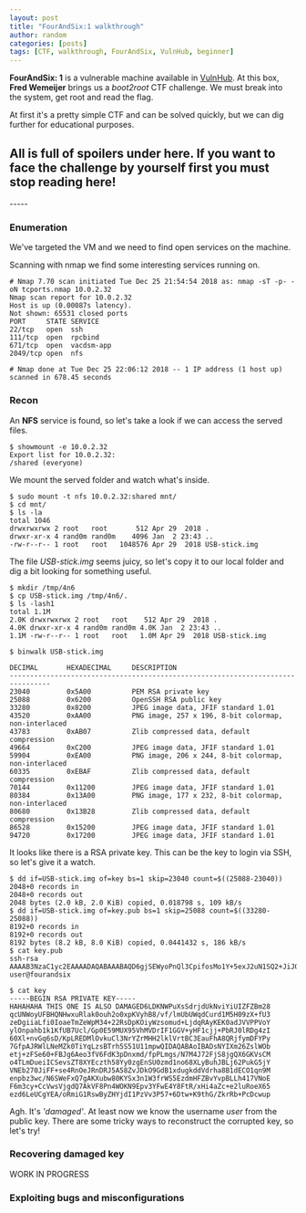 ```yaml
---
layout: post
title: "FourAndSix:1 walkthrough"
author: random
categories: [posts]
tags: [CTF, walkthrough, FourAndSix, VulnHub, beginner]
---
```


<b>FourAndSix: 1</b> is a vulnerable machine available in <a href="https://www.vulnhub.com/entry/fourandsix-1,236/" target="_blank">VulnHub</a>. At this box, <b>Fred Wemeijer</b> brings us a <i>boot2root</i> CTF challenge. We must break into the system, get root and read the flag.

At first it's a pretty simple CTF and can be solved quickly, but we can dig further for educational purposes.

<h2>All is full of spoilers under here. If you want to face the challenge by yourself first you must stop reading here!</h2>
-----

<h3>Enumeration</h3>

We've targeted the VM and we need to find open services on the machine.

Scanning with nmap we find some interesting services running on.

```
# Nmap 7.70 scan initiated Tue Dec 25 21:54:54 2018 as: nmap -sT -p- -oN tcports.nmap 10.0.2.32
Nmap scan report for 10.0.2.32
Host is up (0.00087s latency).
Not shown: 65531 closed ports
PORT     STATE SERVICE
22/tcp   open  ssh
111/tcp  open  rpcbind
671/tcp  open  vacdsm-app
2049/tcp open  nfs

# Nmap done at Tue Dec 25 22:06:12 2018 -- 1 IP address (1 host up) scanned in 678.45 seconds
```

<h3>Recon</h3>

An <b>NFS</b> service is found, so let's take a look if we can access the served files.

```
$ showmount -e 10.0.2.32
Export list for 10.0.2.32:
/shared (everyone)
```

We mount the served folder and watch what's inside.

```
$ sudo mount -t nfs 10.0.2.32:shared mnt/
$ cd mnt/
$ ls -la
total 1046
drwxrwxrwx 2 root   root       512 Apr 29  2018 .
drwxr-xr-x 4 rand0m rand0m    4096 Jan  2 23:43 ..
-rw-r--r-- 1 root   root   1048576 Apr 29  2018 USB-stick.img
```

The file <i>USB-stick.img</i> seems juicy, so let's copy it to our local folder and dig a bit looking for something useful.

```
$ mkdir /tmp/4n6
$ cp USB-stick.img /tmp/4n6/.                                                
$ ls -lash1
total 1.1M
2.0K drwxrwxrwx 2 root   root    512 Apr 29  2018 .
4.0K drwxr-xr-x 4 rand0m rand0m 4.0K Jan  2 23:43 ..
1.1M -rw-r--r-- 1 root   root   1.0M Apr 29  2018 USB-stick.img

$ binwalk USB-stick.img                                                      

DECIMAL       HEXADECIMAL     DESCRIPTION
--------------------------------------------------------------------------------                                   
23040         0x5A00          PEM RSA private key
25088         0x6200          OpenSSH RSA public key
33280         0x8200          JPEG image data, JFIF standard 1.01                                                  
43520         0xAA00          PNG image, 257 x 196, 8-bit colormap, non-interlaced                                 
43783         0xAB07          Zlib compressed data, default compression                                            
49664         0xC200          JPEG image data, JFIF standard 1.01                                                  
59904         0xEA00          PNG image, 206 x 244, 8-bit colormap, non-interlaced                                 
60335         0xEBAF          Zlib compressed data, default compression                                            
70144         0x11200         JPEG image data, JFIF standard 1.01                                                  
80384         0x13A00         PNG image, 177 x 232, 8-bit colormap, non-interlaced                                 
80680         0x13B28         Zlib compressed data, default compression                                            
86528         0x15200         JPEG image data, JFIF standard 1.01                                                  
94720         0x17200         JPEG image data, JFIF standard 1.01                                                  
```

It looks like there is a RSA private key. This can be the key to login via SSH, so let's give it a watch.

```
$ dd if=USB-stick.img of=key bs=1 skip=23040 count=$((25088-23040))
2048+0 records in
2048+0 records out
2048 bytes (2.0 kB, 2.0 KiB) copied, 0.018798 s, 109 kB/s
$ dd if=USB-stick.img of=key.pub bs=1 skip=25088 count=$((33280-25088))
8192+0 records in
8192+0 records out
8192 bytes (8.2 kB, 8.0 KiB) copied, 0.0441432 s, 186 kB/s
$ cat key.pub 
ssh-rsa AAAAB3NzaC1yc2EAAAADAQABAAABAQD6gjSEWyoPnQl3CpifosMo1Y+5exJ2uN1SQ2+JiJQhkVkGbbypxQ1ajJQUEdA0fDG5GVqTSi6HajTGkpXKEHz+9/+WZRtRap0K6t3UzkfT3Nf59TfN4OCKJot+LQihp5OZl5akzfj7bZGwOko6LJbOyia534uN2pEDIoQrRp0lVU89WhjKU6elqFvWTUp9QHtRyX8anQTn0xRf3lWExUOsgXUYZX7IcXVyOP49tEnSVEODjMjrReX6e8arqwP8qktEQMyU6+S4KXc2thmswcfaWSVWu0ELcRq4WEDxBGN/KYMVg/LsZ+kAlFaUs14xmTROJiovOwFOuHlLnVTXWanB user@fourandsix

$ cat key
-----BEGIN RSA PRIVATE KEY-----
HAHAHAHA THIS ONE IS ALSO DAMAGED6LDKNWPuXsSdrjdUkNviYiUIZFZBm28
qcUNWoyUFBHQNHwxuRlak0ouh2o0xpKVyhB8/vf/lmUbUWqdCurd1M5H09zX+fU3
zeDgiiaLfi0IoaeTmZeWpM34+22RsDpKOiyWzsomud+LjdqRAyKEK0adJVVPPVoY
ylOnpahb1k1KfUB7Ucl/Gp0E59MUX95VhMVDrIF1GGV+yHF1cjj+PbRJ0lRDg4zI
60Xl+nvGq6sD/KpLREDMlOvkuCl3NrYZrMHH2lklVrtBC3EauFhA8QRjfymDFYPy
7GfpAJRWlLNeMZk0TiYqLzsBTrh5S51U11mpwQIDAQABAoIBADsNYIXm26ZslWOb
etj+zFSe60+FBJg6Aeo3fV6FdK3pDnxmd/fpPLmgs/N7M4J72FjS8jgQX6GKVsCM
o4TLmDueiICSevsZT8XYEczth58Yy0zgEnSU0zmd1no68XLyBuhJBLj62PukG5jY
VNEb270JiFF+se4RnOeJRnDRJ5A58ZvJDkO9GdB1xdugkddVdrha8B1dECO1qn9M
enpbz3wc/N6SWeFxQ7gAKXubw80KYSx3n1W3frWS5EzdmHFZBvYvpBLLh417VNoE
F6m3cy+CcVwsVjgdQ7AkVF8Pn4WOKN9Epv3YFwE4Y8FtR/xHi4aZc+e2luRoeX65
ezd6LeUCgYEA/oRmiG1RswByZHYjdI1PzVv3P57+6Dtw+K9thG/ZkrRb+PcDcwup
```

Agh. It's <i>'damaged'</i>. At least now we know the username <i>user</i> from the public key. There are some tricky ways to reconstruct the corrupted key, so let's try!

<h3>Recovering damaged key</h3>

WORK IN PROGRESS

<h3>Exploiting bugs and misconfigurations</h3>


